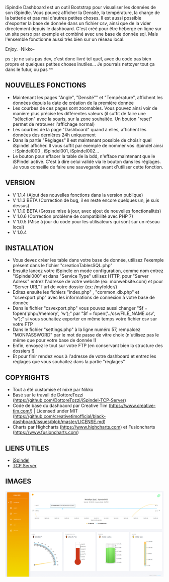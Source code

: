 iSpindle Dashboard est un outil Bootstrap pour visualiser les données de son iSpindle.
Vous pouvez afficher la Densité, la température, la charge de la batterie et pas mal d'autres petites choses.
Il est aussi possible d'exporter la base de donnée dans un fichier csv, ainsi que de la vider directement depuis le dashboard.
C'est créé pour être hébergé en ligne sur un site perso par exemple et combiné avec une base de donnée sql.
Mais l'ensemble fonctionne aussi très bien sur un réseau local.

Enjoy. -Nikko-

ps : je ne suis pas dev, c'est donc livré tel quel, avec du code pas bien propre et quelques petites choses inutiles...
Je pourrais nettoyer tout ça dans le futur, ou pas ^^

## NOUVELLES FONCTIONS

- Maintenant les pages "Angle", "Densité"" et "Température", affichent les données depuis la date de création de la première donnée
- Les courbes de ces pages sont zoomables. Vous pouvez ainsi voir de manière plus précise les différentes valeurs
  (il suffit de faire une "sélection" avec la souris, sur la zone souhaitée. Un bouton "reset" permet de retrouver l'affichage normal)
- Les courbes de la page "Dashboard" quand à elles, affichent les données des dernières 24h uniquement
- Dans la partie "Réglages" il est maintenant possible de choisir quel iSpindel afficher. Il vous suffit par exemple de nommer vos iSpindel ainsi : iSpindel000 , iSpindel001, iSpindel002...
- Le bouton pour effacer la table de la bdd, n'efface maintenant que le iSPindel activé. C'est à dire celui validé via le bouton dans les réglages.
Je vous conseille de faire une sauvegarde avant d'utiliser cette fonction.

## VERSION

- V 1.1.4 (Ajout des nouvelles fonctions dans la version publique)
- V 1.1.3 BETA (Correction de bug, il en reste encore quelques un, je suis dessus)
- V 1.1.0 BETA (Grosse mise à jour, avec ajout de nouvelles fonctionalités)
- V 1.0.6 (Correction problème de compatibilité avec PHP 7)
- V 1.0.5 (Mise à jour du code pour les utilisateurs qui sont sur un réseau local)
- V 1.0.4


## INSTALLATION

- Vous devez créer les table dans votre base de donnée, utilisez l'exemple présent dans le fichier "creationTablesSQL.php"
- Ensuite lancez votre iSpindle en mode configuration, comme nom entrez "iSpindel000" et dans "Service Type" utilisez HTTP, pour "Server Adress" entrez l'adresse de votre website (ex: monwebsite.com) et pour "Server URL" l'url de votre dossier (ex: /myfolder/)
- Editez ensuite les fichiers "index.php" , "common_db.php" et "csvexport.php" avec les informations de connexion à votre base de donnée
- Dans le fichier "csvexport.php" vous pouvez aussi changer "$f = fopen('php://memory', 'w');" par "$f = fopen('../csv/FILE_NAME.csv', 'w');" si vous souhaitez exporter en même temps votre fichier csv sur votre FTP
- Dans le fichier "settings.php" à la ligne numéro 57, rempalcez "MONPASSWORD" par le mot de passe de vitre choix (n'utilisez pas le même que pour votre base de donnée !)
- Enfin, envoyez le tout sur votre FTP (en conservant bien la structure des dossiers !)
- Et pour finir rendez vous à l'adresse de votre dashboard et entrez les réglages que vous souhaitez dans la partie "réglages"


## COPYRIGHTS

- Tout a été customisé et mixé par Nikko
- Basé sur le travail de DottoreTozzi (https://github.com/DottoreTozzi/iSpindel-TCP-Server)
- Code de base du dashbaord par Creative Tim (https://www.creative-tim.com/)
  | Licensed under MIT (https://github.com/creativetimofficial/black-dashboard/issues/blob/master/LICENSE.md)
- Charts par Highcharts (https://www.highcharts.com) et Fusioncharts (https://www.fusioncharts.com)


## LIENS UTILES

- [iSpindel](https://github.com/universam1/iSpindel)
- [TCP Server](https://github.com/DottoreTozzi/iSpindel-TCP-Server)

## IMAGES

![Screenshot](DeleteMe.gif)

